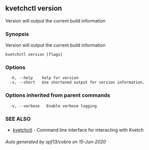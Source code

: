 ## kvetchctl version

Version will output the current build information

### Synopsis

Version will output the current build information

```
kvetchctl version [flags]
```

### Options

```
  -h, --help    help for version
  -s, --short   Use shortened output for version information.
```

### Options inherited from parent commands

```
  -v, --verbose   Enable verbose logging
```

### SEE ALSO

* [kvetchctl](kvetchctl.md)	 - Command line interface for interacting with Kvetch

###### Auto generated by spf13/cobra on 15-Jun-2020

